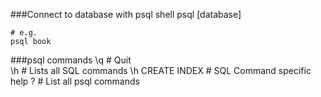 ###Connect to database with psql shell
	psql [database]
	
	# e.g.
	psql book

###psql commands
	\q 						# Quit	
	\h 						# Lists all SQL commands
	\h CREATE INDEX 		# SQL Command specific help
	\? 						# List all psql commands
